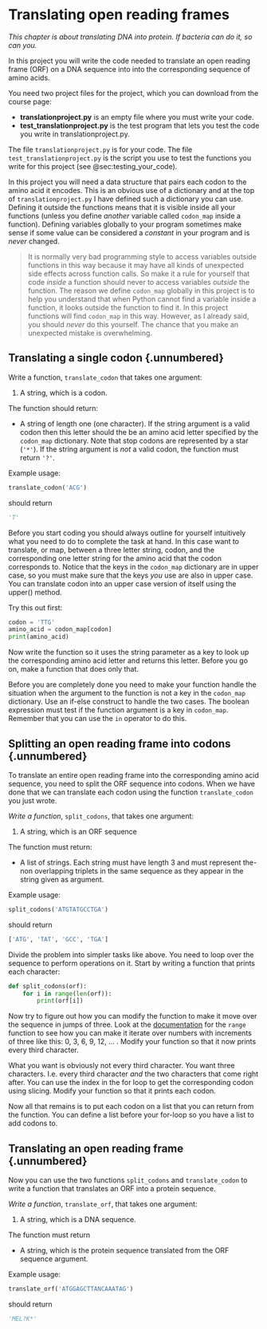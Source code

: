 # Translating open reading frames

*This chapter is about translating DNA into protein. If bacteria can do it, so can you.*

In this project you will write the code needed to translate an open reading frame (ORF) on a DNA sequence into into the corresponding sequence of amino acids.

You need two project files for the project, which you can download from the course page:

- **translationproject.py** is an empty file where you must write your code.
- **test_translationproject.py** is the test program that lets you test the code you write in translationproject.py.

The file `translationproject.py` is for your code. The file `test_translationproject.py` is the script you use to test the functions you write for this project (see @sec:testing_your_code).

In this project you will need a data structure that pairs each codon to the amino acid it encodes. This is an obvious use of a dictionary and at the top of `translationproject.py` I have defined such a dictionary you can use. Defining it outside the functions means that it is visible inside all your functions (unless you define *another* variable called `codon_map` inside a function). Defining variables globally to your program sometimes make sense if some value can be considered a *constant* in your program and is *never* changed.

> It is normally very bad programming style to access variables outside functions in this way because it may have all kinds of unexpected side effects across function calls. So make it a rule for yourself that code *inside* a function should never to access variables *outside* the function. The reason we define `codon_map` globally in this project is to help you understand that when Python cannot find a variable inside a function, it looks outside the function to find it. In this project functions will find `codon_map` in this way. However, as I already said, you should *never* do this yourself. The chance that you make an unexpected mistake is overwhelming. 

## Translating a single codon  {.unnumbered}

Write a function, `translate_codon` that takes one argument:

1. A string, which is a codon.

The function should return:

* A string of length one (one character). If the string argument is a valid codon then this letter should the be an amino acid letter specified by the `codon_map` dictionary. Note that stop codons are represented by a star (`'*'`). If the string argument is *not* a valid codon, the function must return `'?'`.

Example usage:

```python
translate_codon('ACG')
```

should return

```python
'T'
```

Before you start coding you should always outline for yourself intuitively what you need to do to complete the task at hand. In this case want to translate, or map, between a three letter string, codon, and the corresponding one letter string for the amino acid that the codon corresponds to. Notice that the keys in the `codon_map` dictionary are in upper case, so you must make sure that the keys *you* use are also in upper case. You can translate codon into an upper case version of itself using the upper() method.

Try this out first:

```python
codon = 'TTG'
amino_acid = codon_map[codon]
print(amino_acid)
```

Now write the function so it uses the string parameter as a key to look up the corresponding amino acid letter and returns this letter. Before you go on, make a function that does only that.

Before you are completely done you need to make your function handle the situation when the argument to the function is not a key in the `codon_map` dictionary. Use an if-else construct to handle the two cases. The boolean expression must test if the function argument is a key in `codon_map`. Remember that you can use the `in` operator to do this.

## Splitting an open reading frame into codons  {.unnumbered}

To translate an entire open reading frame into the corresponding amino acid sequence, you need to split the ORF sequence into codons. When we have done that we can translate each codon using the function `translate_codon` you just wrote.

*Write a function*, `split_codons`, that takes one argument:

1. A string, which is an ORF sequence

The function must return:

* A list of strings. Each string must have length 3 and must represent the-non overlapping triplets in the same sequence as they appear in the string given as argument.

Example usage:

```python
split_codons('ATGTATGCCTGA')
```

should return

```python
['ATG', 'TAT', 'GCC', 'TGA']
```

Divide the problem into simpler tasks like above. You need to loop over the sequence to perform operations on it. Start by writing a function that prints each character:

```python
def split_codons(orf):
    for i in range(len(orf)):
        print(orf[i])
```

Now try to figure out how you can modify the function to make it move over the sequence in jumps of three. Look at the [documentation](https://docs.python.org/3/library/stdtypes.html#range) for the `range` function to see how you can make it iterate over numbers with increments of three like this: 0, 3, 6, 9, 12, ... . Modify your function so that it now prints every third character.

What you want is obviously not every third character. You want three characters. I.e. every third character *and* the two characters that come right after. You can use the index in the for loop to get the corresponding codon using slicing. Modify your function so that it prints each codon.

Now all that remains is to put each codon on a list that you can return from the function. You can define a list before your for-loop so you have a list to add codons to.

## Translating an open reading frame  {.unnumbered}

Now you can use the two functions `split_codons` and `translate_codon` to write a function that translates an ORF into a protein sequence.

*Write a function*, `translate_orf`, that takes one argument:

1. A string, which is a DNA sequence.

The function must return

* A string, which is the protein sequence translated from the ORF sequence argument.

Example usage:

```python
translate_orf('ATGGAGCTTANCAAATAG')
```

should return

```python
'MEL?K*'
```

